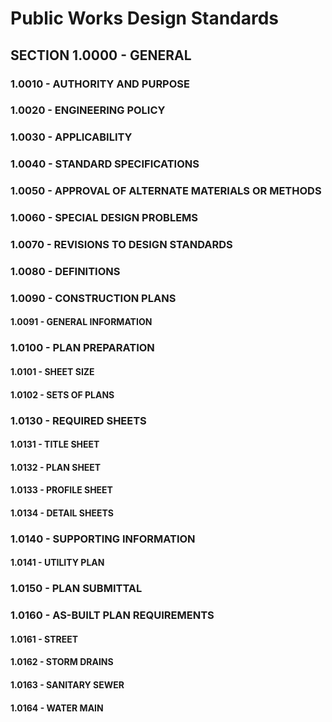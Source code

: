 # Public Works Design Standards

## SECTION	1.0000 - GENERAL
### 1.0010 - AUTHORITY AND PURPOSE
### 1.0020 - ENGINEERING POLICY	
### 1.0030 - APPLICABILITY	
### 1.0040 - STANDARD SPECIFICATIONS
### 1.0050 - APPROVAL OF ALTERNATE MATERIALS OR METHODS
### 1.0060 - SPECIAL DESIGN PROBLEMS
### 1.0070 - REVISIONS TO DESIGN STANDARDS
### 1.0080 - DEFINITIONS
### 1.0090 - CONSTRUCTION PLANS
#### 1.0091 - GENERAL INFORMATION
### 1.0100 - PLAN PREPARATION	
#### 1.0101 - SHEET SIZE	
#### 1.0102 - SETS OF PLANS
### 1.0130 - REQUIRED SHEETS	
#### 1.0131 - TITLE SHEET	
#### 1.0132 - PLAN SHEET	
#### 1.0133 - PROFILE SHEET
#### 1.0134 - DETAIL SHEETS
### 1.0140 - SUPPORTING INFORMATION
#### 1.0141 - UTILITY PLAN	
### 1.0150 - PLAN SUBMITTAL	
### 1.0160 - AS-BUILT PLAN REQUIREMENTS
#### 1.0161 - STREET	
#### 1.0162 - STORM DRAINS
#### 1.0163 - SANITARY SEWER
#### 1.0164 - WATER MAIN	
